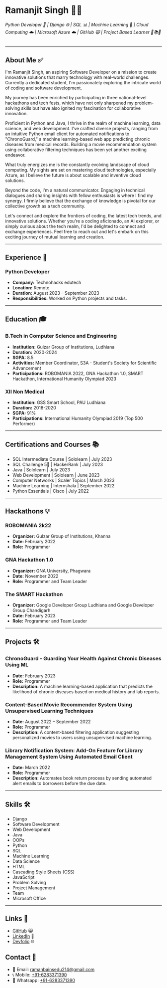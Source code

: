 # Ramanjit Singh 👨‍💻 
###### Python Developer 🚀 | Django 🌐 | SQL 📊 | Machine Learning 🤖 | Cloud Computing ☁️ | Microsoft Azure ☁️ | GitHub 😺 | Project Based Learner 📘📚🚀

---

## About Me ✅

I'm Ramanjit Singh, an aspiring Software Developer on a mission to create innovative solutions that marry technology with real-world challenges. Currently a dedicated student, I'm passionately exploring the intricate world of coding and software development.

My journey has been enriched by participating in three national-level hackathons and tech fests, which have not only sharpened my problem-solving skills but have also ignited my fascination for collaborative innovation.

Proficient in Python and Java, I thrive in the realm of machine learning, data science, and web development. I've crafted diverse projects, ranging from an intuitive Python email client for automated notifications to "ChronoGuard," a machine learning-based web app predicting chronic diseases from medical records. Building a movie recommendation system using collaborative filtering techniques has been yet another exciting endeavor.

What truly energizes me is the constantly evolving landscape of cloud computing. My sights are set on mastering cloud technologies, especially Azure, as I believe the future is about scalable and inventive cloud solutions.

Beyond the code, I'm a natural communicator. Engaging in technical dialogues and sharing insights with fellow enthusiasts is where I find my synergy. I firmly believe that the exchange of knowledge is pivotal for our collective growth as a tech community.

Let's connect and explore the frontiers of coding, the latest tech trends, and innovative solutions. Whether you're a coding aficionado, an AI explorer, or simply curious about the tech realm, I'd be delighted to connect and exchange experiences. Feel free to reach out and let's embark on this exciting journey of mutual learning and creation.

---

## Experience 💼

### Python Developer
- **Company:** Technohacks edutech
- **Location:** Remote
- **Duration:** August 2023 – September 2023
- **Responsibilities:** Worked on Python projects and tasks.

---

## Education 🎓

### B.Tech in Computer Science and Engineering
- **Institution:** Gulzar Group of Institutions, Ludhiana
- **Duration:** 2020-2024
- **SGPA:** 8.5
- **Activities:** Member Coordinator, S3A - Student's Society for Scientific Advancement
- **Participations:** ROBOMANIA 2022, GNA Hackathon 1.0, SMART Hackathon, International Humanity Olympiad 2023

### XII Non Medical
- **Institution:** GSS Smart School, PAU Ludhiana
- **Duration:** 2018-2020
- **SGPA:** 91%
- **Participations:** International Humanity Olympiad 2019 (Top 500 Performer)

---

## Certifications and Courses 📚

- SQL Intermediate Course | Sololearn | July 2023
- SQL Challenge 5🌟 | HackerRank | July 2023
- Java | Sololearn | July 2023
- Web Development | Sololearn | June 2023
- Computer Networks | Scaler Topics | March 2023
- Machine Learning | Internshala | September 2022
- Python Essentials | Cisco | July 2022


---

## Hackathons 💡

### ROBOMANIA 2k22
- **Organizer:** Gulzar Group of Institutions, Khanna
- **Date:** February 2022
- **Role:** Programmer

### GNA Hackathon 1.0
- **Organizer:** GNA University, Phagwara
- **Date:** November 2022
- **Role:** Programmer and Team Leader

### The SMART Hackathon
- **Organizer:** Google Developer Group Ludhiana and Google Developer Group Chandigarh
- **Date:** February 2023
- **Role:** Programmer and Team Leader

---

## Projects 🛠️

### ChronoGuard - Guarding Your Health Against Chronic Diseases Using ML
- **Date:** February 2023
- **Role:** Programmer
- **Description:** A machine learning-based application that predicts the likelihood of chronic diseases based on medical history and lab reports.

### Content-Based Movie Recommender System Using Unsupervised Learning Techniques
- **Date:** August 2022 – September 2022
- **Role:** Programmer
- **Description:** A content-based filtering application suggesting personalized movies to users using unsupervised machine learning.

### Library Notification System: Add-On Feature for Library Management System Using Automated Email Client
- **Date:** March 2022
- **Role:** Programmer
- **Description:** Automates book return process by sending automated alert emails to borrowers before the due date.

---

## Skills 🛠️

- Django
- Software Development
- Web Development
- Java
- OOPs
- Python
- SQL
- Machine Learning
- Data Science
- HTML
- Cascading Style Sheets (CSS)
- JavaScript
- Problem Solving
- Project Management
- Team
- Microsoft Office

---

## Links 🔗

- [GitHub](https://github.com/RamanjitSingh2027825) 😹
- [LinkedIn](https://www.linkedin.com/in/ramanbainsedu214/) 💼
- [Devfolio](https://devfolio.co/@Raman_1368) 🌐

## Contact 🔗

- 📧 Email: [ramanbainsedu214@gmail.com](ramanbaainsedu214@gmail.com)
- 📞 Mobile: [+91-6283371390](tel:+916283371390)
- 💬 Whatsapp: [+91-6283371390](https://wa.me/916283371390)
